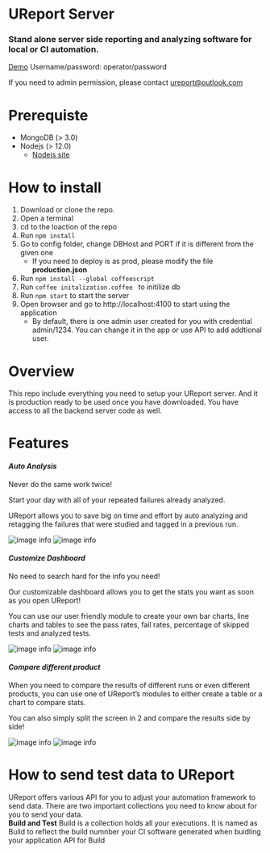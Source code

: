 # UReport Server
### Stand alone server side reporting and analyzing software for local or CI automation.
[Demo](https://ureport-demo.herokuapp.com/#/)
Username/password: operator/password

If you need to admin permission, please contact ureport@outlook.com

# Prerequiste
- MongoDB (> 3.0)
- Nodejs (> 12.0)
    - [Nodejs site](https://ureport-demo.herokuapp.com/#/)

# How to install
1. Download or clone the repo.
2. Open a terminal
3. cd to the loaction of the repo
4. Run `npm install`
5. Go to config folder, change DBHost and PORT if it is different from the given one
    + If you need to deploy is as prod, please modify the file **production.json**
6. Run `npm install --global coffeescript`
6. Run `coffee initalization.coffee ` to initilize db
7. Run `npm start` to start the server
8. Open browser and go to http://localhost:4100 to start using the application
    + By default, there is one admin user created for you with credential admin/1234. You can change it in the app or use API to add addtional user.

# Overview
This repo include everything you need to setup your UReport server. And it is production ready to be used once you have downloaded. You have access to all the backend server code as well.

# Features
<h4 class="display-5"><i class="fas fa-microscope"> Auto Analysis</i></h2>
<p class="lead">Never do the same work twice!</p>
<p>Start your day with all of your repeated failures already analyzed.</p>
<p>UReport allows you to save big on time and effort by auto analyzing and retagging the failures that were studied and tagged in a previous run.</p>

![image info](./dist/assets/images/auto_1.png)
![image info](./dist/assets/images/auto_2.png)

<h4 class="display-5"> <i class="fa fa-wrench"> Customize Dashboard</i></h2>
<p class="lead">No need to search hard for the info you need!</p>
<P>Our customizable dashboard allows you to get the stats you want as soon as you open UReport!</P>You can use our user friendly module to create your own bar charts, line charts and tables to see the pass rates, fail rates, percentage of skipped tests and analyzed tests.

![image info](./dist/assets/images/cd_1.png)
![image info](./dist/assets/images/cd_4.png)

<h4 class="display-5"> <i class="fas fa-balance-scale"> Compare different product</i></h2>
<p class="lead">When you need to compare the results of different runs or even different products, you can use one of UReport’s modules to either create a table or a chart to compare stats.</p>
<p>You can also simply split the screen in 2 and compare the results side by side! </p>

![image info](./dist/assets/images/cdf_1.png)
![image info](./dist/assets/images/cdf_2.png)

# How to send test data to UReport
UReport offers various API for you to adjust your automation framework to send data.
There are two important collections you need to know about for you to send your data.
<br>
**Build and Test**
Build is a collection holds all your executions. It is named as Build to reflect the build numnber your CI software generated when buidling your application 
API for Build

<!-- # What to contribute to UI?
Check out our UI repo -->
